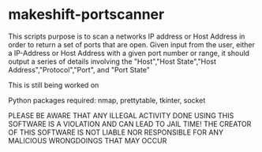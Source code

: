# makeshift-portscanner

This scripts purpose is to scan a networks IP address or Host Address in order to return a set of ports that are open. Given input from the user, either a IP-Address or Host Address with a given port number or range, it should output a series of details involving the "Host","Host State","Host Address","Protocol","Port", and "Port State"

 This is still being worked on
 
 Python packages required: nmap, prettytable, tkinter, socket

PLEASE BE AWARE THAT ANY ILLEGAL ACTIVITY DONE USING THIS SOFTWARE IS A VIOLATION AND CAN LEAD TO JAIL TIME! THE CREATOR OF THIS SOFTWARE IS NOT LIABLE NOR RESPONSIBLE FOR ANY MALICIOUS WRONGDOINGS THAT MAY OCCUR

